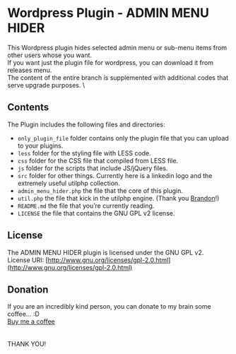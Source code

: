 # Wordpress Plugin - ADMIN MENU HIDER

This Wordpress plugin hides selected admin menu or sub-menu items from other users whose you want. \
If you want just the plugin file for wordpress, you can download it from releases menu. \
The content of the entire branch is supplemented with additional codes that serve upgrade purposes. \

## Contents

The Plugin includes the following files and directories:

* `only_plugin_file` folder contains only the plugin file that you can upload to your plugins.
* `less` folder for the styling file with LESS code.
* `css` folder for the CSS file that compiled from LESS file.
* `js` folder for the scripts that include JS/jQuery files.
* `src` folder for other things. Currently here is a linkedin logo and the extremely useful utilphp collection.
* `admin_menu_hider.php` the file that the core of this plugin.
* `util.php` the file that kick in the utilphp engine. (Thank you [Brandon](https://github.com/brandonwamboldt)!)
* `README.md` the file that you’re currently reading.
* `LICENSE` the file that contains the GNU GPL v2 license.

## License

The ADMIN MENU HIDER plugin is licensed under the GNU GPL v2. \
License URI: [http://www.gnu.org/licenses/gpl-2.0.html](http://www.gnu.org/licenses/gpl-2.0.html)

## Donation

If you are an incredibly kind person, you can donate to my brain some coffee... :D \
[Buy me a coffee](https://www.buymeacoffee.com/harciropi) \
<br> \
THANK YOU!
